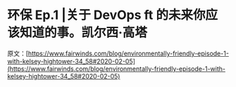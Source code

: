 # 环保 Ep.1 |关于 DevOps ft 的未来你应该知道的事。凯尔西·高塔

原文：[https://www.fairwinds.com/blog/environmentally-friendly-episode-1-with-kelsey-hightower-34_58#2020-02-05](https://www.fairwinds.com/blog/environmentally-friendly-episode-1-with-kelsey-hightower-34_58#2020-02-05)